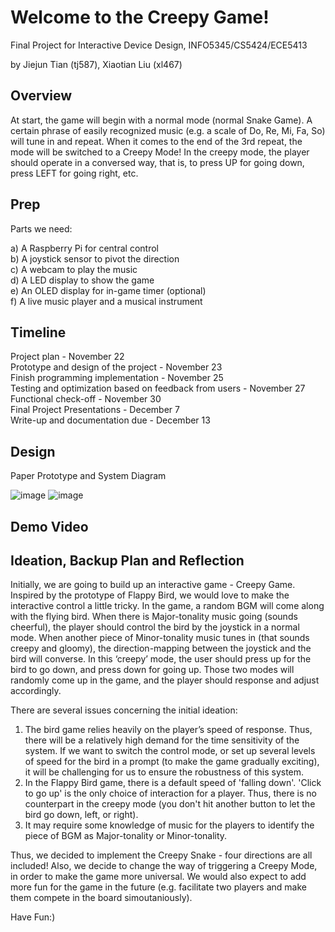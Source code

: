 # Welcome to the Creepy Game!

Final Project for Interactive Device Design, INFO5345/CS5424/ECE5413

by Jiejun Tian (tj587), Xiaotian Liu (xl467)

## Overview

At start, the game will begin with a normal mode (normal Snake Game). A certain phrase of easily recognized music (e.g. a scale of Do, Re, Mi, Fa, So) will tune in and repeat. When it comes to the end of the 3rd repeat, the mode will be switched to a Creepy Mode! In the creepy mode, the player should operate in a conversed way, that is, to press UP for going down, press LEFT for going right, etc.

## Prep

Parts we need:  

a) A Raspberry Pi for central control  
b) A joystick sensor to pivot the direction  
c) A webcam to play the music  
d) A LED display to show the game  
e) An OLED display for in-game timer (optional)  
f) A live music player and a musical instrument  

## Timeline

Project plan - November 22  
Prototype and design of the project - November 23  
Finish programming implementation - November 25  
Testing and optimization based on feedback from users - November 27  
Functional check-off - November 30  
Final Project Presentations - December 7  
Write-up and documentation due - December 13  

## Design

Paper Prototype and System Diagram

![image]()
![image]()

## Demo Video



## Ideation, Backup Plan and Reflection

Initially, we are going to build up an interactive game - Creepy Game. Inspired by the prototype of Flappy Bird, we would love to make the interactive control a little tricky. In the game, a random BGM will come along with the flying bird. When there is Major-tonality music going (sounds cheerful), the player should control the bird by the joystick in a normal mode. When another piece of Minor-tonality music tunes in (that sounds creepy and gloomy), the direction-mapping between the joystick and the bird will converse. In this ‘creepy’ mode, the user should press up for the bird to go down, and press down for going up. Those two modes will randomly come up in the game, and the player should response and adjust accordingly.

There are several issues concerning the initial ideation:
1. The bird game relies heavily on the player’s speed of response. Thus, there will be a relatively high demand for the time sensitivity of the system. If we want to switch the control mode, or set up several levels of speed for the bird in a prompt (to make the game gradually exciting), it will be challenging for us to ensure the robustness of this system.
2. In the Flappy Bird game, there is a default speed of 'falling down'. 'Click to go up' is the only choice of interaction for a player. Thus, there is no counterpart in the creepy mode (you don't hit another button to let the bird go down, left, or right).
3. It may require some knowledge of music for the players to identify the piece of BGM as Major-tonality or Minor-tonality.

Thus, we decided to implement the Creepy Snake - four directions are all included! Also, we decide to change the way of triggering a Creepy Mode, in order to make the game more universal. We would also expect to add more fun for the game in the future (e.g. facilitate two players and make them compete in the board simoutaniously).

Have Fun:)

